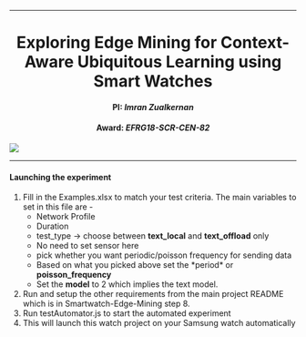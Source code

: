 <hr>
<h1 style="text-align:center">Exploring Edge Mining for Context-Aware Ubiquitous Learning using Smart Watches</h1>
<h4 style="text-align:center">PI: <em> Imran Zualkernan</em></h4>
<h4 style="text-align:center">Award: <em>EFRG18-SCR-CEN-82</em> </h4>
<img src="https://upload.wikimedia.org/wikipedia/en/c/c8/American_University_of_Sharjah_%28emblem%29.png" style="margin-left:auto;margin-right: auto;display: block" >
<!-- <img src="http://auscse.com/main/images/banner.png" style="float: right;" > -->
<hr>
<h4> Launching the experiment </h4>
<ol>
  <li>
    Fill in the Examples.xlsx to match your test criteria. The main variables to set in this file are -
    <ul>
      <li>Network Profile</li>
      <li>Duration</li>
      <li>test_type -> choose between <strong>text_local</strong> and <strong>text_offload</strong> only</li>
      <li>No need to set sensor here</li>
      <li>pick whether you want periodic/poisson frequency for sending data</li>
      <li>Based on what you picked above set the *period* or <strong>poisson_frequency</strong></li>
      <li>Set the <strong>model</strong> to 2 which implies the text model.</li>
    </ul>
  </li>
  <li>Run and setup the other requirements from the main project README which is in Smartwatch-Edge-Mining step 8.
  <li>Run testAutomator.js to start the automated experiment</li>
  <li>This will launch this watch project on your Samsung watch automatically</li>
</ol>

